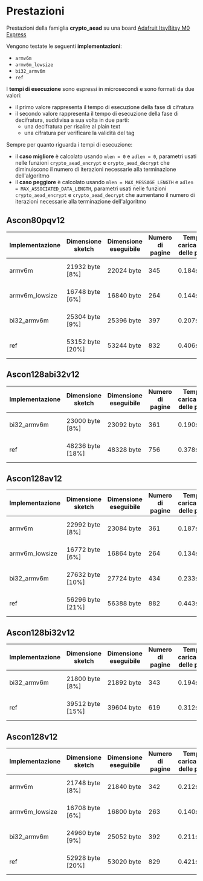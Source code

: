 # Prestazioni

Prestazioni della famiglia **crypto_aead** su una board [Adafruit ItsyBitsy M0 Express](https://www.adafruit.com/product/3727)

Vengono testate le seguenti **implementazioni**:
* `armv6m`
* `armv6m_lowsize`
* `bi32_armv6m`
* `ref`

I **tempi di esecuzione** sono espressi in microsecondi e sono formati da due valori:
* il primo valore rappresenta il tempo di esecuzione della fase di cifratura
* il secondo valore rappresenta il tempo di esecuzione della fase di decifratura, suddivisa a sua volta in due parti:
  * una decifratura per risalire al plain text
  * una cifratura per verificare la validità del tag

Sempre per quanto riguarda i tempi di esecuzione:
* il **caso migliore** è calcolato usando `mlen = 0` e `adlen = 0`, parametri usati nelle funzioni `crypto_aead_encrypt` e `crypto_aead_decrypt` che diminuiscono il numero di iterazioni necessarie alla terminazione dell'algoritmo
* il **caso peggiore** è calcolato usando `mlen = MAX_MESSAGE_LENGTH` e `adlen = MAX_ASSOCIATED_DATA_LENGTH`, parametri usati nelle funzioni `crypto_aead_encrypt` e `crypto_aead_decrypt` che aumentano il numero di iterazioni necessarie alla terminazione dell'algoritmo

## Ascon80pqv12

| Implementazione | Dimensione sketch | Dimensione eseguibile | Numero di pagine | Tempo di caricamento delle pagine | Spazio variabili globali | Spazio variabili locali | Tempo di esecuzione (migliore) | Tempo di esecuzione (peggiore) |
| --------------- | ----------------- | --------------------- | ---------------- | --------------------------------- | ------------------------ | ----------------------- | ------------------------------ | ------------------------------ |
| armv6m          | 21932 byte [8%]   | 22024 byte            | 345              | 0.184s                            | 2404 byte [7%]           | 30364 byte              | 126 e 255                      | 399 e 801                      |
| armv6m_lowsize  | 16748 byte [6%]   | 16840 byte            | 264              | 0.144s                            | 2404 byte [7%]           | 30364 byte              | 135 e 275                      | 412 e 846                      |
| bi32_armv6m     | 25304 byte [9%]   | 25396 byte            | 397              | 0.207s                            | 2404 byte [7%]           | 30364 byte              | 135 e 273                      | 418 e 852                      |
| ref             | 53152 byte [20%]  | 53244 byte            | 832              | 0.406s                            | 2404 byte [7%]           | 30364 byte              | 180 e 364                      | 580 e 1166                     |

## Ascon128abi32v12

| Implementazione | Dimensione sketch | Dimensione eseguibile | Numero di pagine | Tempo di caricamento delle pagine | Spazio variabili globali | Spazio variabili locali | Tempo di esecuzione (migliore) | Tempo di esecuzione (peggiore) |
| --------------- | ----------------- | --------------------- | ---------------- | --------------------------------- | ------------------------ | ----------------------- | ------------------------------ | ------------------------------ |
| bi32_armv6m     | 23000 byte [8%]   | 23092 byte            | 361              | 0.190s                            | 2404 byte [7%]           | 30364 byte              | 119 e 238                      | 317 e 627                      |
| ref             | 48236 byte [18%]  | 48328 byte            | 756              | 0.378s                            | 2404 byte [7%]           | 30364 byte              | 169 e 388                      | 452 e 963                      |

## Ascon128av12

| Implementazione | Dimensione sketch | Dimensione eseguibile | Numero di pagine | Tempo di caricamento delle pagine | Spazio variabili globali | Spazio variabili locali | Tempo di esecuzione (migliore) | Tempo di esecuzione (peggiore) |
| --------------- | ----------------- | --------------------- | ---------------- | --------------------------------- | ------------------------ | ----------------------- | ------------------------------ | ------------------------------ |
| armv6m          | 22992 byte [8%]   | 23084 byte            | 361              | 0.187s                            | 2404 byte [7%]           | 30364 byte              | 129 e 245                      | 317 e 648                      |
| armv6m_lowsize  | 16772 byte [6%]   | 16864 byte            | 264              | 0.134s                            | 2404 byte [7%]           | 30364 byte              | 136 e 264                      | 343 e 705                      |
| bi32_armv6m     | 27632 byte [10%]  | 27724 byte            | 434              | 0.233s                            | 2404 byte [7%]           | 30364 byte              | 129 e 260                      | 339 e 698                      |
| ref             | 56296 byte [21%]  | 56388 byte            | 882              | 0.443s                            | 2404 byte [7%]           | 30364 byte              | 173 e 378                      | 473 e 989                      |

## Ascon128bi32v12

| Implementazione | Dimensione sketch | Dimensione eseguibile | Numero di pagine | Tempo di caricamento delle pagine | Spazio variabili globali | Spazio variabili locali | Tempo di esecuzione (migliore) | Tempo di esecuzione (peggiore) |
| --------------- | ----------------- | --------------------- | ---------------- | --------------------------------- | ------------------------ | ----------------------- | ------------------------------ | ------------------------------ |
| bi32_armv6m     | 21800 byte [8%]   | 21892 byte            | 343              | 0.194s                            | 2404 byte [7%]           | 30364 byte              | 125 e 236                      | 379 e 774                      |
| ref             | 39512 byte [15%]  | 39604 byte            | 619              | 0.312s                            | 2404 byte [7%]           | 30364 byte              | 177 e 374                      | 557 e 1131                     |

## Ascon128v12

| Implementazione | Dimensione sketch | Dimensione eseguibile | Numero di pagine | Tempo di caricamento delle pagine | Spazio variabili globali | Spazio variabili locali | Tempo di esecuzione (migliore) | Tempo di esecuzione (peggiore) |
| --------------- | ----------------- | --------------------- | ---------------- | --------------------------------- | ------------------------ | ----------------------- | ------------------------------ | ------------------------------ |
| armv6m          | 21748 byte [8%]   | 21840 byte            | 342              | 0.212s                            | 2404 byte [7%]           | 30364 byte              | 120 e 241                      | 384 e 788                      |
| armv6m_lowsize  | 16708 byte [6%]   | 16800 byte            | 263              | 0.140s                            | 2404 byte [7%]           | 30364 byte              | 136 e 263                      | 407 e 834                      |
| bi32_armv6m     | 24960 byte [9%]   | 25052 byte            | 392              | 0.211s                            | 2404 byte [7%]           | 30364 byte              | 127 e 257                      | 409 e 837                      |
| ref             | 52928 byte [20%]  | 53020 byte            | 829              | 0.421s                            | 2404 byte [7%]           | 30364 byte              | 173 e 371                      | 562 e 1165                     |
